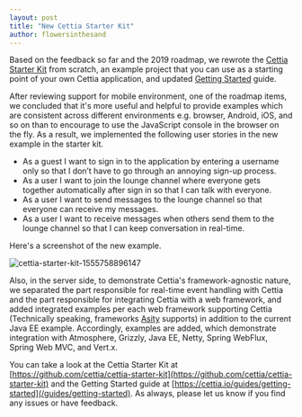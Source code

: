 ```yaml
---
layout: post
title: "New Cettia Starter Kit"
author: flowersinthesand
---
```


Based on the feedback so far and the 2019 roadmap, we rewrote the [Cettia Starter Kit](https://github.com/cettia/cettia-starter-kit) from scratch, an example project that you can use as a starting point of your own Cettia application, and updated [Getting Started](/guides/getting-started) guide.

After reviewing support for mobile environment, one of the roadmap items, we concluded that it's more useful and helpful to provide examples which are consistent across different environments e.g. browser, Android, iOS, and so on than to encourage to use the JavaScript console in the browser on the fly. As a result, we implemented the following user stories in the new example in the starter kit.

- As a guest I want to sign in to the application by entering a username only so that I don’t have to go through an annoying sign-up process.
- As a user I want to join the lounge channel where everyone gets together automatically after sign in so that I can talk with everyone.
- As a user I want to send messages to the lounge channel so that everyone can receive my messages.
- As a user I want to receive messages when others send them to the lounge channel so that I can keep conversation in real-time.

Here's a screenshot of the new example.

![cettia-starter-kit-1555758896147](https://user-images.githubusercontent.com/1095042/56456590-5947a080-63a9-11e9-9155-36d49d33ed4c.gif)

Also, in the server side, to demonstrate Cettia's framework-agnostic nature, we separated the part responsible for real-time event handling with Cettia and the part responsible for integrating Cettia with a web framework, and added integrated examples per each web framework supporting Cettia (Technically speaking, frameworks [Asity](https://asity.cettia.io/) supports) in addition to the current Java EE example. Accordingly, examples are added, which demonstrate integration with Atmosphere, Grizzly, Java EE, Netty, Spring WebFlux, Spring Web MVC, and Vert.x.

You can take a look at the Cettia Starter Kit at [https://github.com/cettia/cettia-starter-kit](https://github.com/cettia/cettia-starter-kit) and the Getting Started guide at [https://cettia.io/guides/getting-started](/guides/getting-started). As always, please let us know if you find any issues or have feedback.
